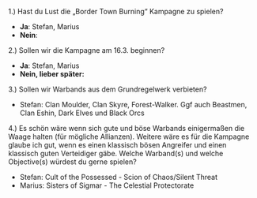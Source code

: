 1.) Hast du Lust die „Border Town Burning“ Kampagne zu spielen?  
 - **Ja**: Stefan, Marius
 - **Nein**:  

2.) Sollen wir die Kampagne am 16.3. beginnen?  
 - **Ja**: Stefan, Marius
 - **Nein, lieber später:**

3.) Sollen wir Warbands aus dem Grundregelwerk verbieten?  
 - Stefan: Clan Moulder, Clan Skyre, Forest-Walker. Ggf auch Beastmen, Clan Eshin, Dark Elves und Black Orcs  

4.) Es schön wäre wenn sich gute und böse Warbands einigermaßen die Waage halten (für mögliche Allianzen). Weitere wäre es für die Kampagne glaube ich gut, wenn es einen klassisch bösen Angreifer und einen klassisch guten Verteidiger gäbe. Welche Warband(s) und welche Objective(s) würdest du gerne spielen?  
 - Stefan: Cult of the Possessed - Scion of Chaos/Silent Threat
 - Marius: Sisters of Sigmar - The Celestial Protectorate
